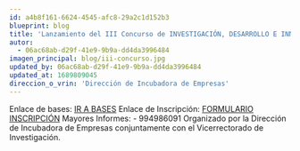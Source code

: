 ```yaml
---
id: a4b8f161-6624-4545-afc8-29a2c1d152b3
blueprint: blog
title: 'Lanzamiento del III Concurso de INVESTIGACIÓN, DESARROLLO E INNOVACIÓN EMPRESARIAL - 2023.'
autor:
  - 06ac68ab-d29f-41e9-9b9a-dd4da3996484
imagen_principal: blog/iii-concurso.jpg
updated_by: 06ac68ab-d29f-41e9-9b9a-dd4da3996484
updated_at: 1689809045
direccion_o_vrin: 'Dirección de Incubadora de Empresas'
---
```

Enlace de bases: [IR A BASES](https://drive.google.com/file/d/1X1er8goCz-Uxy3nvlX1faDwrXLagjHK_/view?fbclid=IwAR1ez5HmO9VUmm-CFgVu75lY3kDQzSYsPCEuWFoFg7Iey7Z9SXBDuAn1T6A)
Enlace de Inscripción: [FORMULARIO INSCRIPCIÓN](https://docs.google.com/forms/d/e/1FAIpQLSeczDxfix59kFIfcNIAPm4lCfxwkWWDhxmuEdtaXCzhYOT8jA/viewform)
Mayores Informes: - 994986091
Organizado por la Dirección de Incubadora de Empresas conjuntamente con el Vicerrectorado de Investigación.